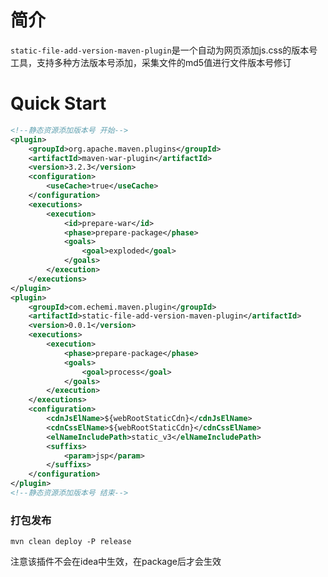# 简介

`static-file-add-version-maven-plugin`是一个自动为网页添加js.css的版本号工具，支持多种方法版本号添加，采集文件的md5值进行文件版本号修订

# Quick Start

```xml
<!--静态资源添加版本号 开始-->
<plugin>
	<groupId>org.apache.maven.plugins</groupId>
	<artifactId>maven-war-plugin</artifactId>
	<version>3.2.3</version>
	<configuration>
		<useCache>true</useCache>
	</configuration>
	<executions>
		<execution>
			<id>prepare-war</id>
			<phase>prepare-package</phase>
			<goals>
				<goal>exploded</goal>
			</goals>
		</execution>
	</executions>
</plugin>
<plugin>
	<groupId>com.echemi.maven.plugin</groupId>
	<artifactId>static-file-add-version-maven-plugin</artifactId>
	<version>0.0.1</version>
	<executions>
		<execution>
			<phase>prepare-package</phase>
			<goals>
				<goal>process</goal>
			</goals>
		</execution>
	</executions>
	<configuration>
		<cdnJsElName>${webRootStaticCdn}</cdnJsElName>
		<cdnCssElName>${webRootStaticCdn}</cdnCssElName>
		<elNameIncludePath>static_v3</elNameIncludePath>
		<suffixs>
			<param>jsp</param>
		</suffixs>
	</configuration>
</plugin>
<!--静态资源添加版本号 结束-->
```

### 打包发布

```
mvn clean deploy -P release
```
注意该插件不会在idea中生效，在package后才会生效